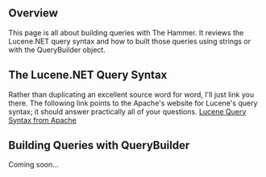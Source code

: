 ## Overview ##
This page is all about building queries with The Hammer. It reviews the Lucene.NET query syntax and how to built those queries using strings or with the QueryBuilder object.

## The Lucene.NET Query Syntax ##
Rather than duplicating an excellent source word for word, I'll just link you there. The following link points to the Apache's website for Lucene's query syntax; it should answer practically all of your questions. [Lucene Query Syntax from Apache](http://lucene.apache.org/core/old_versioned_docs/versions/2_9_0/queryparsersyntax.html)


## Building Queries with QueryBuilder ##
Coming soon...